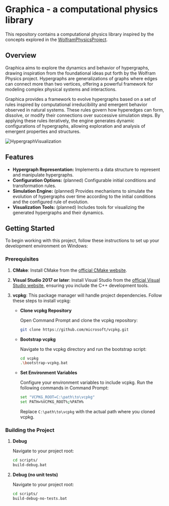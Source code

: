 # Graphica - a computational physics library

This repository contains a computational physics library inspired by the concepts explored in the [WolframPhysicsProject](https://wolframphysics.org/).

## Overview

Graphica aims to explore the dynamics and behavior of hypergraphs, drawing inspiration from the foundational ideas put forth by the Wolfram Physics project. Hypergraphs are generalizations of graphs where edges can connect more than two vertices, offering a powerful framework for modeling complex physical systems and interactions.

Graphica provides a framework to evolve hypergraphs based on a set of rules inspired by computational irreducibility and emergent behavior observed in natural systems. These rules govern how hyperedges can form, dissolve, or modify their connections over successive simulation steps. By applying these rules iteratively, the engine generates dynamic configurations of hypergraphs, allowing exploration and analysis of emergent properties and structures.

![HypergraphVisualization](https://wolframphysics.org/visual-gallery/visualsummary/WolframPhysicsProject-visualsummary-large.png)

## Features

- **Hypergraph Representation:** Implements a data structure to represent and manipulate hypergraphs.
- **Configuration Options:** (planned) Configurable initial conditions and transformation rules.
- **Simulation Engine:** (planned) Provides mechanisms to simulate the evolution of hypergraphs over time according to the initial conditions and the configured rule of evolution.
- **Visualization Tools:** (planned) Includes tools for visualizing the generated hypergraphs and their dynamics.

## Getting Started

To begin working with this project, follow these instructions to set up your development environment on Windows:

### Prerequisites

1. **CMake**: Install CMake from the [official CMake website](https://cmake.org/download/).

2. **Visual Studio 2017 or later**: Install Visual Studio from the [official Visual Studio website](https://visualstudio.microsoft.com/downloads/), ensuring you include the C++ development tools.

3. **vcpkg**: This package manager will handle project dependencies. Follow these steps to install vcpkg:

   - **Clone vcpkg Repository**

     Open Command Prompt and clone the vcpkg repository:

     ```sh
     git clone https://github.com/microsoft/vcpkg.git
     ```

   - **Bootstrap vcpkg**

     Navigate to the vcpkg directory and run the bootstrap script:

     ```sh
     cd vcpkg
     .\bootstrap-vcpkg.bat
     ```

   - **Set Environment Variables**

     Configure your environment variables to include vcpkg. Run the following commands in Command Prompt:

     ```sh
     set "VCPKG_ROOT=C:\path\to\vcpkg"
     set PATH=%VCPKG_ROOT%;%PATH%
     ```

     Replace `C:\path\to\vcpkg` with the actual path where you cloned vcpkg.

### Building the Project

1. **Debug**

   Navigate to your project root:

   ```sh
   cd scripts/
   build-debug.bat
   ```

2. **Debug (no unit tests)**

   Navigate to your project root:

   ```sh
   cd scripts/
   build-debug-no-tests.bat
   ```